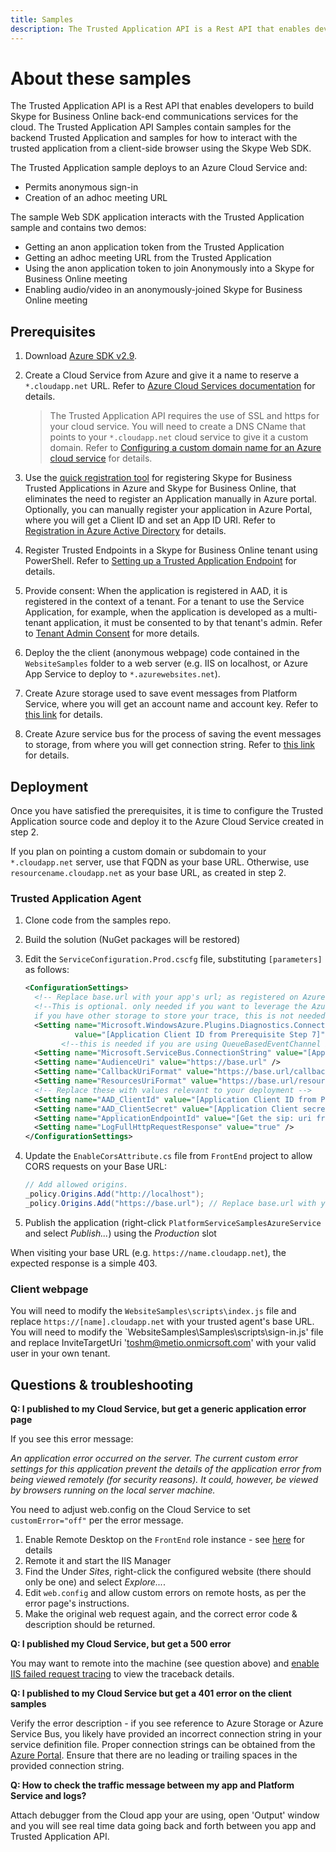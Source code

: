 ```yaml
---
title: Samples
description: The Trusted Application API is a Rest API that enables developers to build Skype for Business Online back-end communications services for the cloud.
---
```


# About these samples

The Trusted Application API is a Rest API that enables developers to build Skype for Business Online back-end communications services for the cloud.  The Trusted Application API Samples contain samples for the backend Trusted Application and samples for how to interact with the trusted application from a client-side browser using the Skype Web SDK.

The Trusted Application sample deploys to an Azure Cloud Service and:

- Permits anonymous sign-in
- Creation of an adhoc meeting URL

The sample Web SDK application interacts with the Trusted Application sample and contains two demos:

- Getting an anon application token from the Trusted Application
- Getting an adhoc meeting URL from the Trusted Application
- Using the anon application token to join Anonymously into a Skype for Business Online meeting
- Enabling audio/video in an anonymously-joined Skype for Business Online meeting


## Prerequisites

1. Download [Azure SDK v2.9](https://go.microsoft.com/fwlink/?LinkId=746481).

2. Create a Cloud Service from Azure and give it a name to reserve a `*.cloudapp.net` URL. Refer to [Azure Cloud Services documentation](/azure/cloud-services/) for details.

   > The Trusted Application API requires the use of SSL and https for your cloud service.  You will need to create a DNS CName that points to your `*.cloudapp.net` cloud service to give it a custom domain. Refer to [Configuring a custom domain name for an Azure cloud service](/azure/cloud-services/cloud-services-custom-domain-name-portal) for details.

3. Use the [quick registration tool](https://aka.ms/skypeappregistration) for registering Skype for Business Trusted Applications in Azure and Skype for Business Online, that eliminates the need to register an Application manually in Azure portal. Optionally, you can manually register your application in Azure Portal, where you will get a Client ID and set an App ID URI. Refer to [Registration in Azure Active Directory](https://github.com/OfficeDev/skype-docs/tree/master/Skype/Trusted-Application-API/docs/RegistrationInAzureActiveDirectory.md) for details.

4. Register Trusted Endpoints in a Skype for Business Online tenant using PowerShell. Refer to [Setting up a Trusted Application Endpoint](https://github.com/OfficeDev/skype-docs/tree/master/Skype/Trusted-Application-API/docs/TrustedApplicationEndpoint.md) for details.

5. Provide consent: When the application is registered in AAD, it is registered in the context of a tenant.  For a tenant to use the Service Application, for example, when the application is developed as a multi-tenant application, it must be consented to by that tenant's admin. Refer to [Tenant Admin Consent](https://github.com/OfficeDev/skype-docs/tree/master/Skype/Trusted-Application-API/docs/TenantAdminConsent.md) for more details.

6. Deploy the the client (anonymous webpage) code contained in the `WebsiteSamples` folder to a web server (e.g. IIS on localhost, or Azure App Service to deploy to `*.azurewebsites.net`).

7. Create Azure storage used to save event messages from Platform Service, where you will get an account name and account key. Refer to [this link](https://azure.microsoft.com/documentation/articles/storage-create-storage-account/) for details.

8. Create Azure service bus for the process of saving the event messages to storage, from where you will get connection string. Refer to [this link](https://azure.microsoft.com/documentation/articles/service-bus-dotnet-get-started-with-queues/) for details.

## Deployment

Once you have satisfied the prerequisites, it is time to configure the Trusted Application source code and deploy it to the Azure Cloud Service created in step 2.

If you plan on pointing a custom domain or subdomain to your `*.cloudapp.net` server, use that FQDN as your base URL. Otherwise, use `resourcename.cloudapp.net` as your base URL, as created in step 2.

### Trusted Application Agent

1. Clone code from the samples repo.
2. Build the solution (NuGet packages will be restored)
3. Edit the `ServiceConfiguration.Prod.cscfg` file, substituting `[parameters]` as follows:

    ```xml
    <ConfigurationSettings>
      <!-- Replace base.url with your app's url; as registered on Azure -->
      <!--This is optional. only needed if you want to leverage the AzureDiagnosticLogger which log all traces in azure diagnostic storage table
      if you have other storage to store your trace, this is not needed. -->
      <Setting name="Microsoft.WindowsAzure.Plugins.Diagnostics.ConnectionString"
               value="[Application Client ID from Prerequisite Step 7]" />
            <!--this is needed if you are using QueueBasedEventChannel in this sample -->
      <Setting name="Microsoft.ServiceBus.ConnectionString" value="[Application Client ID from Prerequisite Step 8]" />
      <Setting name="AudienceUri" value="https://base.url" />
      <Setting name="CallbackUriFormat" value="https://base.url/callback?callbackContext={0}" />
      <Setting name="ResourcesUriFormat" value="https://base.url/resources/{0}" />
      <!-- Replace these with values relevant to your deployment -->
      <Setting name="AAD_ClientId" value="[Application Client ID from Prerequisite Step 2]"/>
      <Setting name="AAD_ClientSecret" value="[Application Client secret from Prerequisite Step 3]" />
      <Setting name="ApplicationEndpointId" value="[Get the sip: uri from Prerequisite Step 4]" />
      <Setting name="LogFullHttpRequestResponse" value="true" />
    </ConfigurationSettings>
    ```

4. Update the `EnableCorsAttribute.cs` file from `FrontEnd` project to allow CORS requests on your Base URL:

    ```c#
    // Add allowed origins.
    _policy.Origins.Add("http://localhost");
    _policy.Origins.Add("https://base.url"); // Replace base.url with your app's url; as registered on Azure
    ```

5. Publish the application (right-click `PlatformServiceSamplesAzureService` and select *Publish...*) using the *Production* slot

When visiting your base URL (e.g. `https://name.cloudapp.net`), the expected response is a simple 403.

### Client webpage

You will need to modify the `WebsiteSamples\scripts\index.js` file and replace `https://[name].cloudapp.net` with your trusted agent's base URL. You will need to modify the `WebsiteSamples\Samples\scripts\sign-in.js' file and replace InviteTargetUri 'toshm@metio.onmicrsoft.com' with your valid user in your own tenant.

## Questions & troubleshooting

**Q: I published to my Cloud Service, but get a generic application error page**

If you see this error message:

*An application error occurred on the server. The current custom error settings for this application prevent the details of the application error from being viewed remotely (for security reasons). It could, however, be viewed by browsers running on the local server machine.*

You need to adjust web.config on the Cloud Service to set `customError="off"` per the error message.

1. Enable Remote Desktop on the `FrontEnd` role instance - see [here](/azure/cloud-services/cloud-services-role-enable-remote-desktop#remote-into-role-instances) for details
2. Remote it and start the IIS Manager
3. Find the Under *Sites*, right-click the configured website (there should only be one) and select *Explore...*.
4. Edit `web.config` and allow custom errors on remote hosts, as per the error page's instructions.
5. Make the original web request again, and the correct error code & description should be returned.

**Q: I published my Cloud Service, but get a 500 error**

You may want to remote into the machine (see question above) and [enable IIS failed request tracing](https://www.iis.net/learn/troubleshoot/using-failed-request-tracing/troubleshooting-failed-requests-using-tracing-in-iis) to view the traceback details.

**Q: I published to my Cloud Service but get a 401 error on the client samples** 

Verify the error description - if you see reference to Azure Storage or Azure Service Bus, you likely have provided an incorrect connection string in your service definition file. Proper connection strings can be obtained from the [Azure Portal](https://portal.azure.com). Ensure that there are no leading or trailing spaces in the provided connection string.

**Q: How to check the traffic message between my app and Platform Service and logs?**

Attach debugger from the Cloud app your are using, open 'Output' window and you will see real time data going back and forth between you app and Trusted Application API.
